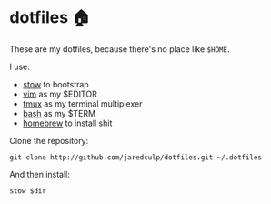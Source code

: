 # dotfiles 🏠

These are my dotfiles, because there's no place like `$HOME`.

I use:
* [stow](https://gnu.org/software/stow) to bootstrap
* [vim](https://vim.org) as my $EDITOR
* [tmux](https://tmux.github.io) as my terminal multiplexer
* [bash](https://gnu.org/software/bash) as my $TERM
* [homebrew](https://brew.sh) to install shit

Clone the repository:
```
git clone http://github.com/jaredculp/dotfiles.git ~/.dotfiles
```

And then install:
```
stow $dir
```
